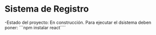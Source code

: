 <h1>Sistema de Registro</h1>
-Estado del proyecto: En construcción.
Para ejecutar el dsistema deben poner:
´´´npm instalar react´´´´
